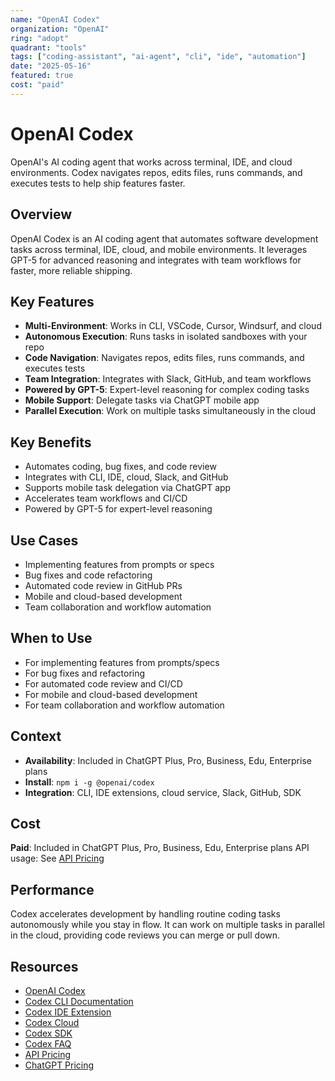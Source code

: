 ```yaml
---
name: "OpenAI Codex"
organization: "OpenAI"
ring: "adopt"
quadrant: "tools"
tags: ["coding-assistant", "ai-agent", "cli", "ide", "automation"]
date: "2025-05-16"
featured: true
cost: "paid"
---
```


# OpenAI Codex

OpenAI's AI coding agent that works across terminal, IDE, and cloud environments. Codex navigates repos, edits files, runs commands, and executes tests to help ship features faster.

## Overview
OpenAI Codex is an AI coding agent that automates software development tasks across terminal, IDE, cloud, and mobile environments. It leverages GPT-5 for advanced reasoning and integrates with team workflows for faster, more reliable shipping.

## Key Features
- **Multi-Environment**: Works in CLI, VSCode, Cursor, Windsurf, and cloud
- **Autonomous Execution**: Runs tasks in isolated sandboxes with your repo
- **Code Navigation**: Navigates repos, edits files, runs commands, and executes tests
- **Team Integration**: Integrates with Slack, GitHub, and team workflows
- **Powered by GPT-5**: Expert-level reasoning for complex coding tasks
- **Mobile Support**: Delegate tasks via ChatGPT mobile app
- **Parallel Execution**: Work on multiple tasks simultaneously in the cloud

## Key Benefits
- Automates coding, bug fixes, and code review
- Integrates with CLI, IDE, cloud, Slack, and GitHub
- Supports mobile task delegation via ChatGPT app
- Accelerates team workflows and CI/CD
- Powered by GPT-5 for expert-level reasoning

## Use Cases
- Implementing features from prompts or specs
- Bug fixes and code refactoring
- Automated code review in GitHub PRs
- Mobile and cloud-based development
- Team collaboration and workflow automation

## When to Use
- For implementing features from prompts/specs
- For bug fixes and refactoring
- For automated code review and CI/CD
- For mobile and cloud-based development
- For team collaboration and workflow automation

## Context
- **Availability**: Included in ChatGPT Plus, Pro, Business, Edu, Enterprise plans
- **Install**: `npm i -g @openai/codex`
- **Integration**: CLI, IDE extensions, cloud service, Slack, GitHub, SDK

## Cost
**Paid**: Included in ChatGPT Plus, Pro, Business, Edu, Enterprise plans
API usage: See [API Pricing](https://openai.com/api/pricing/)

## Performance
Codex accelerates development by handling routine coding tasks autonomously while you stay in flow. It can work on multiple tasks in parallel in the cloud, providing code reviews you can merge or pull down.

## Resources
- [OpenAI Codex](https://openai.com/codex/)
- [Codex CLI Documentation](https://developers.openai.com/codex/cli)
- [Codex IDE Extension](https://developers.openai.com/codex/ide)
- [Codex Cloud](https://developers.openai.com/codex/web)
- [Codex SDK](https://developers.openai.com/codex/sdk)
- [Codex FAQ](https://openai.com/codex/)
- [API Pricing](https://openai.com/api/pricing/)
- [ChatGPT Pricing](https://chatgpt.com/pricing)